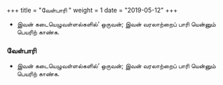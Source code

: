 ﻿+++
title = "வேள்பாரி  "
weight = 1
date = "2019-05-12"
+++


-  இவன் கடையெழுவள்ளல்களில்’ ஒருவன்; இவன் வரலாற்றைப் பாரி யென்னும் பெயரிற் காண்க. 
  
### வேள்பாரி  
-  இவன் கடையெழுவள்ளல்களில்’ ஒருவன்; இவன் வரலாற்றைப் பாரி யென்னும் பெயரிற் காண்க. 
